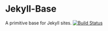 # Jekyll-Base
A primitive base for Jekyll sites.
[![Build Status](https://travis-ci.org/isaacrg/jekyll-base.svg?branch=master)](https://travis-ci.org/isaacrg/jekyll-base)
